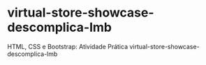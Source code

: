 # virtual-store-showcase-descomplica-lmb
HTML, CSS e Bootstrap: Atividade Prática virtual-store-showcase-descomplica-lmb
